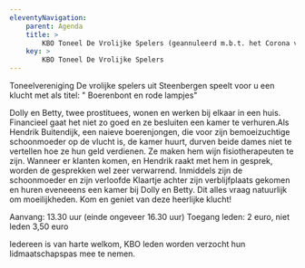 ```yaml
---
eleventyNavigation:
    parent: Agenda
    title: >
        KBO Toneel De Vrolijke Spelers (geannuleerd m.b.t. het Corona virus)
    key: >
        KBO Toneel De Vrolijke Spelers
---
```


Toneelvereniging De vrolijke spelers uit Steenbergen speelt voor u een klucht met als titel:
" Boerenbont en rode lampjes"

Dolly en Betty, twee prostituees, wonen en werken bij elkaar in een huis. Financieel gaat het niet zo goed en ze besluiten een kamer te verhuren.Als Hendrik Buitendijk, een naieve boerenjongen, die voor zijn bemoeizuchtige schoonmoeder op de vlucht is, de kamer huurt, durven beide dames niet te vertellen hoe ze hun geld verdienen. Ze maken hem wijn fisiotherapeuten te zijn. Wanneer er klanten komen, en Hendrik raakt met hem in gesprek, worden de gesprekken wel zeer verwarrend. Inmiddels zijn de schoonmoeder en zijn verloofde Klaartje achter zijn verblijfplaats gekomen en huren eveneeens een kamer bij Dolly en Betty.
Dit alles vraag natuurlijk om moeilijkheden.
Kom en geniet van deze heerlijke klucht!

Aanvang: 13.30 uur (einde ongeveer 16.30 uur)
Toegang leden: 2 euro, niet leden 3,50 euro

Iedereen is van harte welkom, KBO leden worden verzocht hun lidmaatschapspas mee te nemen.
